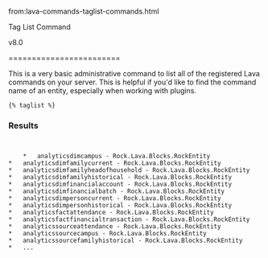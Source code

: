 # 
from:lava-commands-taglist-commands.html

Tag List Command

v8.0


========================

This is a very basic administrative command to list all of the registered Lava commands on your server. This is helpful if you'd like to find the command name of an entity, especially when working with plugins.

```
{% taglist %}
```

### Results

```


    *   analyticsdimcampus - Rock.Lava.Blocks.RockEntity
*   analyticsdimfamilycurrent - Rock.Lava.Blocks.RockEntity
*   analyticsdimfamilyheadofhousehold - Rock.Lava.Blocks.RockEntity
*   analyticsdimfamilyhistorical - Rock.Lava.Blocks.RockEntity
*   analyticsdimfinancialaccount - Rock.Lava.Blocks.RockEntity
*   analyticsdimfinancialbatch - Rock.Lava.Blocks.RockEntity
*   analyticsdimpersoncurrent - Rock.Lava.Blocks.RockEntity
*   analyticsdimpersonhistorical - Rock.Lava.Blocks.RockEntity
*   analyticsfactattendance - Rock.Lava.Blocks.RockEntity
*   analyticsfactfinancialtransaction - Rock.Lava.Blocks.RockEntity
*   analyticssourceattendance - Rock.Lava.Blocks.RockEntity
*   analyticssourcecampus - Rock.Lava.Blocks.RockEntity
*   analyticssourcefamilyhistorical - Rock.Lava.Blocks.RockEntity
*   ...



```